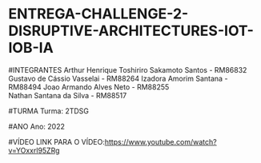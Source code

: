 # ENTREGA-CHALLENGE-2-DISRUPTIVE-ARCHITECTURES-IOT-IOB-IA

#INTEGRANTES
Arthur Henrique Toshiriro Sakamoto Santos - RM86832 
Gustavo de Cássio Vasselai - RM88264 
Izadora Amorim Santana - RM88494 
Joao Armando Alves Neto - RM88255  
Nathan Santana da Silva - RM88517

#TURMA
Turma: 2TDSG

#ANO
Ano: 2022

#VÍDEO
LINK PARA O VÍDEO:https://www.youtube.com/watch?v=YOxxrl95ZRg
